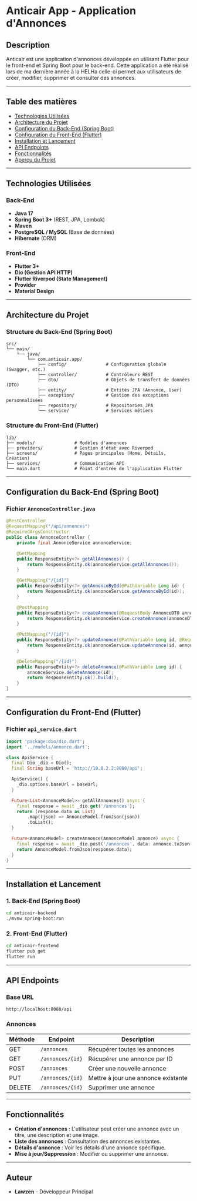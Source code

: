 # Anticair App - Application d'Annonces

## Description
Anticair est une application d'annonces développée en utilisant Flutter pour le front-end et Spring Boot pour le back-end. Cette application a été réalisé lors de ma dernière année à la HELHa celle-ci permet aux utilisateurs de créer, modifier, supprimer et consulter des annonces.

---

## Table des matières
- [Technologies Utilisées](#technologies-utilisées)
- [Architecture du Projet](#architecture-du-projet)
- [Configuration du Back-End (Spring Boot)](#configuration-du-back-end-spring-boot)
- [Configuration du Front-End (Flutter)](#configuration-du-front-end-flutter)
- [Installation et Lancement](#installation-et-lancement)
- [API Endpoints](#api-endpoints)
- [Fonctionnalités](#fonctionnalités)
- [Aperçu du Projet](#aperçu-du-projet)

---

## Technologies Utilisées

### Back-End
- **Java 17**
- **Spring Boot 3+** (REST, JPA, Lombok)
- **Maven**
- **PostgreSQL / MySQL** (Base de données)
- **Hibernate** (ORM)

### Front-End
- **Flutter 3+**
- **Dio (Gestion API HTTP)**
- **Flutter Riverpod (State Management)**
- **Provider**
- **Material Design**

---

## Architecture du Projet

### Structure du Back-End (Spring Boot)
```
src/
└── main/
    └── java/
        └── com.anticair.app/
            ├── config/               # Configuration globale (Swagger, etc.)
            ├── controller/           # Contrôleurs REST
            ├── dto/                  # Objets de transfert de données (DTO)
            ├── entity/               # Entités JPA (Annonce, User)
            ├── exception/            # Gestion des exceptions personnalisées
            ├── repository/           # Repositories JPA
            └── service/              # Services métiers
```

### Structure du Front-End (Flutter)
```
lib/
├── models/               # Modèles d'annonces
├── providers/            # Gestion d'état avec Riverpod
├── screens/              # Pages principales (Home, Détails, Création)
├── services/             # Communication API
└── main.dart             # Point d'entrée de l'application Flutter
```

---

## Configuration du Back-End (Spring Boot)
### Fichier `AnnonceController.java`
```java
@RestController
@RequestMapping("/api/annonces")
@RequiredArgsConstructor
public class AnnonceController {
    private final AnnonceService annonceService;

    @GetMapping
    public ResponseEntity<?> getAllAnnonces() {
        return ResponseEntity.ok(annonceService.getAllAnnonces());
    }

    @GetMapping("/{id}")
    public ResponseEntity<?> getAnnonceById(@PathVariable Long id) {
        return ResponseEntity.ok(annonceService.getAnnonceById(id));
    }

    @PostMapping
    public ResponseEntity<?> createAnnonce(@RequestBody AnnonceDTO annonceDTO) {
        return ResponseEntity.ok(annonceService.createAnnonce(annonceDTO));
    }

    @PutMapping("/{id}")
    public ResponseEntity<?> updateAnnonce(@PathVariable Long id, @RequestBody AnnonceDTO annonceDTO) {
        return ResponseEntity.ok(annonceService.updateAnnonce(id, annonceDTO));
    }

    @DeleteMapping("/{id}")
    public ResponseEntity<?> deleteAnnonce(@PathVariable Long id) {
        annonceService.deleteAnnonce(id);
        return ResponseEntity.ok().build();
    }
}
```

---

## Configuration du Front-End (Flutter)
### Fichier `api_service.dart`
```dart
import 'package:dio/dio.dart';
import '../models/annonce.dart';

class ApiService {
  final Dio _dio = Dio();
  final String baseUrl = 'http://10.0.2.2:8080/api';

  ApiService() {
    _dio.options.baseUrl = baseUrl;
  }

  Future<List<AnnonceModel>> getAllAnnonces() async {
    final response = await _dio.get('/annonces');
    return (response.data as List)
        .map((json) => AnnonceModel.fromJson(json))
        .toList();
  }

  Future<AnnonceModel> createAnnonce(AnnonceModel annonce) async {
    final response = await _dio.post('/annonces', data: annonce.toJson());
    return AnnonceModel.fromJson(response.data);
  }
}
```

---

## Installation et Lancement
### 1. Back-End (Spring Boot)
```bash
cd anticair-backend
./mvnw spring-boot:run
```

### 2. Front-End (Flutter)
```bash
cd anticair-frontend
flutter pub get
flutter run
```

---

## API Endpoints
### Base URL
```
http://localhost:8080/api
```

### Annonces
| Méthode | Endpoint                  | Description                          |
|---------|---------------------------|--------------------------------------|
| GET     | `/annonces`               | Récupérer toutes les annonces         |
| GET     | `/annonces/{id}`          | Récupérer une annonce par ID          |
| POST    | `/annonces`               | Créer une nouvelle annonce            |
| PUT     | `/annonces/{id}`          | Mettre à jour une annonce existante   |
| DELETE  | `/annonces/{id}`          | Supprimer une annonce                 |

---

## Fonctionnalités
- **Création d'annonces** : L'utilisateur peut créer une annonce avec un titre, une description et une image.
- **Liste des annonces** : Consultation des annonces existantes.
- **Détails d'annonce** : Voir les détails d'une annonce spécifique.
- **Mise à jour/Suppression** : Modifier ou supprimer une annonce.

---

## Auteur
- **Lawzen** - Développeur Principal

